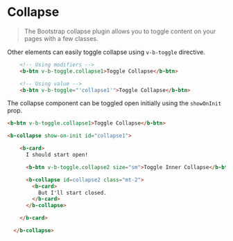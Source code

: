 # Collapse

> The Bootstrap collapse plugin allows you to toggle content on your pages with a few classes.

Other elements can easily toggle collapse using `v-b-toggle` directive.

```html
    <!-- Using modifiers -->
    <b-btn v-b-toggle.collapse1>Toggle Collapse</b-btn>

    <!-- Using value -->
    <b-btn v-b-toggle="'collapse1'">Toggle Collapse</b-btn>
```

The collapse component can be toggled open initially using the `showOnInit` prop.

```html
<b-btn v-b-toggle.collapse1>Toggle Collapse</b-btn>

<b-collapse show-on-init id="collapse1">

    <b-card>
      I should start open!

      <b-btn v-b-toggle.collapse2 size="sm">Toggle Inner Collapse</b-btn>

      <b-collapse id=collapse2 class="mt-2">
        <b-card>
          But I'll start closed.
        </b-card>
      </b-collapse>

    </b-card>

  </b-collapse>
```
